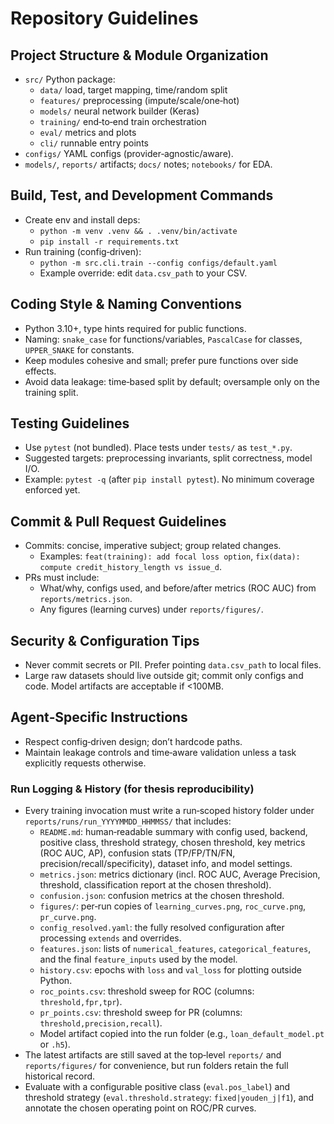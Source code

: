# Repository Guidelines

## Project Structure & Module Organization
- `src/` Python package:
  - `data/` load, target mapping, time/random split
  - `features/` preprocessing (impute/scale/one‑hot)
  - `models/` neural network builder (Keras)
  - `training/` end‑to‑end train orchestration
  - `eval/` metrics and plots
  - `cli/` runnable entry points
- `configs/` YAML configs (provider‑agnostic/aware).
- `models/`, `reports/` artifacts; `docs/` notes; `notebooks/` for EDA.

## Build, Test, and Development Commands
- Create env and install deps:
  - `python -m venv .venv && . .venv/bin/activate`
  - `pip install -r requirements.txt`
- Run training (config‑driven):
  - `python -m src.cli.train --config configs/default.yaml`
  - Example override: edit `data.csv_path` to your CSV.

## Coding Style & Naming Conventions
- Python 3.10+, type hints required for public functions.
- Naming: `snake_case` for functions/variables, `PascalCase` for classes, `UPPER_SNAKE` for constants.
- Keep modules cohesive and small; prefer pure functions over side effects.
- Avoid data leakage: time‑based split by default; oversample only on the training split.

## Testing Guidelines
- Use `pytest` (not bundled). Place tests under `tests/` as `test_*.py`.
- Suggested targets: preprocessing invariants, split correctness, model I/O.
- Example: `pytest -q` (after `pip install pytest`). No minimum coverage enforced yet.

## Commit & Pull Request Guidelines
- Commits: concise, imperative subject; group related changes.
  - Examples: `feat(training): add focal loss option`, `fix(data): compute credit_history_length vs issue_d`.
- PRs must include:
  - What/why, configs used, and before/after metrics (ROC AUC) from `reports/metrics.json`.
  - Any figures (learning curves) under `reports/figures/`.

## Security & Configuration Tips
- Never commit secrets or PII. Prefer pointing `data.csv_path` to local files.
- Large raw datasets should live outside git; commit only configs and code. Model artifacts are acceptable if <100MB.

## Agent‑Specific Instructions
- Respect config‑driven design; don’t hardcode paths.
- Maintain leakage controls and time‑aware validation unless a task explicitly requests otherwise.

### Run Logging & History (for thesis reproducibility)
- Every training invocation must write a run‑scoped history folder under `reports/runs/run_YYYYMMDD_HHMMSS/` that includes:
  - `README.md`: human‑readable summary with config used, backend, positive class, threshold strategy, chosen threshold, key metrics (ROC AUC, AP), confusion stats (TP/FP/TN/FN, precision/recall/specificity), dataset info, and model settings.
  - `metrics.json`: metrics dictionary (incl. ROC AUC, Average Precision, threshold, classification report at the chosen threshold).
  - `confusion.json`: confusion metrics at the chosen threshold.
  - `figures/`: per‑run copies of `learning_curves.png`, `roc_curve.png`, `pr_curve.png`.
  - `config_resolved.yaml`: the fully resolved configuration after processing `extends` and overrides.
  - `features.json`: lists of `numerical_features`, `categorical_features`, and the final `feature_inputs` used by the model.
  - `history.csv`: epochs with `loss` and `val_loss` for plotting outside Python.
  - `roc_points.csv`: threshold sweep for ROC (columns: `threshold,fpr,tpr`).
  - `pr_points.csv`: threshold sweep for PR (columns: `threshold,precision,recall`).
  - Model artifact copied into the run folder (e.g., `loan_default_model.pt` or `.h5`).
- The latest artifacts are still saved at the top‑level `reports/` and `reports/figures/` for convenience, but run folders retain the full historical record.
- Evaluate with a configurable positive class (`eval.pos_label`) and threshold strategy (`eval.threshold.strategy`: `fixed|youden_j|f1`), and annotate the chosen operating point on ROC/PR curves.
